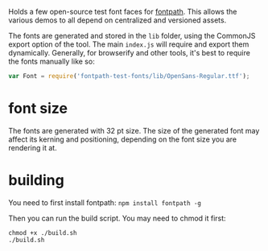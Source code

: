 Holds a few open-source test font faces for [fontpath](https://github.com/mattdesl/fontpath). This allows the various demos to all depend on centralized and versioned assets. 

The fonts are generated and stored in the `lib` folder, using the CommonJS export option of the tool. The main `index.js` will require and export them dynamically. Generally, for browserify and other tools, it's best to require the fonts manually like so:

```js
var Font = require('fontpath-test-fonts/lib/OpenSans-Regular.ttf');
```

# font size

The fonts are generated with 32 pt size. The size of the generated font may affect its kerning and positioning, depending on the font size you are rendering it at. 

# building

You need to first install fontpath:
```npm install fontpath -g```

Then you can run the build script. You may need to chmod it first:

```
chmod +x ./build.sh
./build.sh
``` 